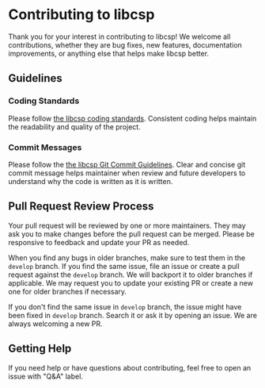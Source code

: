 # Contributing to libcsp

Thank you for your interest in contributing to libcsp! We welcome all
contributions, whether they are bug fixes, new features, documentation
improvements, or anything else that helps make libcsp better.

## Guidelines

### Coding Standards

Please follow [the libcsp coding standards][1]. Consistent coding
helps maintain the readability and quality of the project.

### Commit Messages

Please follow the [the libcsp Git Commit Guidelines][2]. Clear and
concise git commit message helps maintainer when review and future
developers to understand why the code is written as it is written.

## Pull Request Review Process

Your pull request will be reviewed by one or more maintainers. They
may ask you to make changes before the pull request can be
merged. Please be responsive to feedback and update your PR as needed.

When you find any bugs in older branches, make sure to test them in
the `develop` branch. If you find the same issue, file an issue or
create a pull request against the `develop` branch. We will backport
it to older branches if applicable. We may request you to update your
existing PR or create a new one for older branches if necessary.

If you don't find the same issue in `develop` branch, the issue might
have been fixed in `develop` branch. Search it or ask it by opening an
issue. We are always welcoming a new PR.

## Getting Help

If you need help or have questions about contributing, feel free to
open an issue with "Q&A" label.

[1]: ./codestyle.md
[2]: ./git-commit.md
